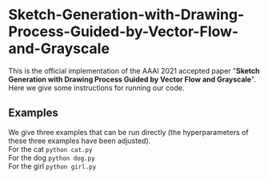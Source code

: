 # Sketch-Generation-with-Drawing-Process-Guided-by-Vector-Flow-and-Grayscale
This is the official implementation of the AAAI 2021 accepted paper "**Sketch Generation with Drawing Process Guided by Vector Flow and Grayscale**". Here we give some instructions for running our code.
## Examples
We give three examples that can be run directly (the hyperparameters of these three examples have been adjusted).  
  For the cat `python cat.py`   
  For the dog `python dog.py`   
  For the girl `python girl.py`   
